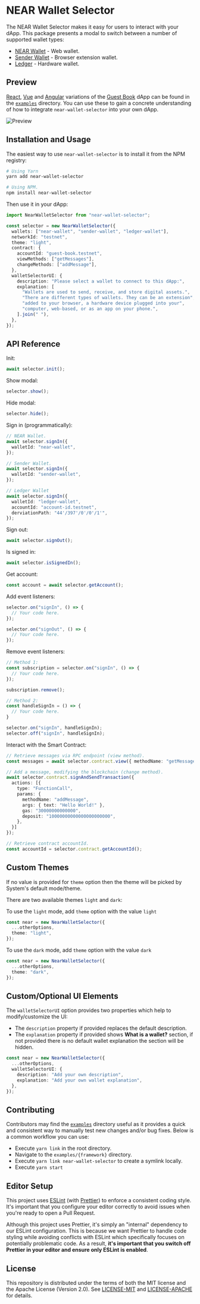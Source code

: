 # NEAR Wallet Selector

The NEAR Wallet Selector makes it easy for users to interact with your dApp. This package presents a modal to switch between a number of supported wallet types:

- [NEAR Wallet](https://wallet.near.org/) - Web wallet.
- [Sender Wallet](https://chrome.google.com/webstore/detail/sender-wallet/epapihdplajcdnnkdeiahlgigofloibg) - Browser extension wallet.
- [Ledger](https://www.ledger.com/) - Hardware wallet.


## Preview 

[React](https://reactjs.org/), [Vue](https://vuejs.org/) and [Angular](https://angular.io/) variations of the [Guest Book](https://github.com/near-examples/guest-book/) dApp can be found in the [`examples`](/examples) directory. You can use these to gain a concrete understanding of how to integrate `near-wallet-selector` into your own dApp.

![Preview](./src/images/preview-img.PNG)

## Installation and Usage

The easiest way to use `near-wallet-selector` is to install it from the NPM registry:

```bash
# Using Yarn
yarn add near-wallet-selector

# Using NPM.
npm install near-wallet-selector
```

Then use it in your dApp:

```ts
import NearWalletSelector from "near-wallet-selector";

const selector = new NearWalletSelector({
  wallets: ["near-wallet", "sender-wallet", "ledger-wallet"],
  networkId: "testnet",
  theme: "light",
  contract: {
    accountId: "guest-book.testnet",
    viewMethods: ["getMessages"],
    changeMethods: ["addMessage"],
  },
  walletSelectorUI: {
    description: "Please select a wallet to connect to this dApp:",
    explanation: [
      "Wallets are used to send, receive, and store digital assets.",
      "There are different types of wallets. They can be an extension",
      "added to your browser, a hardware device plugged into your",
      "computer, web-based, or as an app on your phone.",
    ].join(" "),
  },
});
```

## API Reference

Init:

```ts
await selector.init();
```

Show modal:

```ts
selector.show();
```

Hide modal:

```ts
selector.hide();
```

Sign in (programmatically):

```ts
// NEAR Wallet.
await selector.signIn({
  walletId: "near-wallet",
});

// Sender Wallet.
await selector.signIn({
  walletId: "sender-wallet",
});

// Ledger Wallet
await selector.signIn({
  walletId: "ledger-wallet",
  accountId: "account-id.testnet",
  derviationPath: "44'/397'/0'/0'/1'",
});
```

Sign out:

```ts
await selector.signOut();
```

Is signed in:

```ts
await selector.isSignedIn();
```

Get account:

```ts
const account = await selector.getAccount();
```

Add event listeners:

```ts
selector.on("signIn", () => {
  // Your code here.
});

selector.on("signOut", () => {
  // Your code here.
});
```

Remove event listeners:

```ts
// Method 1:
const subscription = selector.on("signIn", () => {
  // Your code here.
});

subscription.remove();

// Method 2:
const handleSignIn = () => {
  // Your code here.
}

selector.on("signIn", handleSignIn);
selector.off("signIn", handleSignIn);
```

Interact with the Smart Contract:

```ts
// Retrieve messages via RPC endpoint (view method).
const messages = await selector.contract.view({ methodName: "getMessages" });

// Add a message, modifying the blockchain (change method).
await selector.contract.signAndSendTransaction({
  actions: [{
    type: "FunctionCall",
    params: {
      methodName: "addMessage",
      args: { text: "Hello World!" },
      gas: "30000000000000",
      deposit: "10000000000000000000000",
    },
  }]
});

// Retrieve contract accountId.
const accountId = selector.contract.getAccountId();
```

## Custom Themes

If no value is provided for `theme` option then the theme will be picked by System's default mode/theme.

There are two available themes `light` and `dark`:

To use the `light` mode, add `theme` option with the value `light`

```ts
const near = new NearWalletSelector({
  ...otherOptions,
  theme: "light",
});
```

To use the `dark` mode, add `theme` option with the value `dark`

```ts
const near = new NearWalletSelector({
  ...otherOptions,
  theme: "dark",
});
```
## Custom/Optional UI Elements

The `walletSelectorUI` option provides two properties which help to modify/customize the UI:

- The `description` property if provided replaces the default description.
- The `explanation` property if provided shows **What is a wallet?** section, if not provided there is no default wallet explanation the section will be hidden.

```ts
const near = new NearWalletSelector({
  ...otherOptions,
  walletSelectorUI: {
    description: "Add your own description",
    explanation: "Add your own wallet explanation",
  },
});
```
## Contributing 

Contributors may find the [`examples`](./examples) directory useful as it provides a quick and consistent way to manually test new changes and/or bug fixes. Below is a common workflow you can use:

- Execute `yarn link` in the root directory.
- Navigate to the `examples/{framework}` directory.
- Execute `yarn link near-wallet-selector` to create a symlink locally.
- Execute `yarn start`

## Editor Setup

This project uses [ESLint](https://eslint.org/) (with [Prettier](https://prettier.io/)) to enforce a consistent coding style. It's important that you configure your editor correctly to avoid issues when you're ready to open a Pull Request.

Although this project uses Prettier, it's simply an "internal" dependency to our ESLint configuration. This is because we want Prettier to handle code styling while avoiding conflicts with ESLint which specifically focuses on potentially problematic code. As a result, **it's important that you switch off Prettier in your editor and ensure only ESLint is enabled**.

## License

This repository is distributed under the terms of both the MIT license and the Apache License (Version 2.0). See [LICENSE-MIT](LICENSE-MIT) and [LICENSE-APACHE](LICENSE-APACHE) for details.
